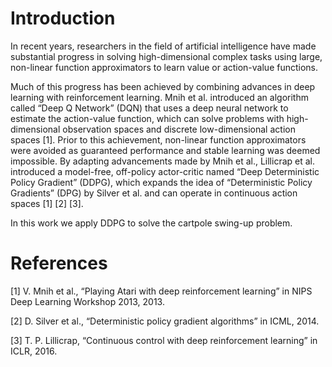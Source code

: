 # Introduction
<div style="text-align: justified">
In recent years, researchers in the field of artificial intelligence have made substantial progress in solving 
high-dimensional complex tasks using large, non-linear function approximators to learn value or action-value functions. 

Much of this progress has been achieved by combining advances in deep learning with reinforcement learning. Mnih et al. 
introduced an algorithm called “Deep Q Network” (DQN) that uses a deep neural network to estimate the action-value 
function, which can solve problems with high-dimensional observation spaces and discrete low-dimensional action spaces 
[1]. Prior to this achievement, non-linear function approximators were avoided as guaranteed performance and stable 
learning was deemed impossible. By adapting advancements made by Mnih et al., Lillicrap et al. introduced a model-free, 
off-policy actor-critic named “Deep Deterministic Policy Gradient” (DDPG), which expands the idea of 
“Deterministic Policy Gradients” (DPG) by Silver et al. and can operate in continuous action spaces [1] [2] [3].

In this work we apply DDPG to solve the cartpole swing-up problem.
</div>

# References
[1] V. Mnih et al., “Playing Atari with deep reinforcement learning” in NIPS Deep Learning Workshop 2013, 2013.

[2] D. Silver et al., “Deterministic policy gradient algorithms” in ICML, 2014.

[3] T. P. Lillicrap, “Continuous control with deep reinforcement learning” in ICLR, 2016.
